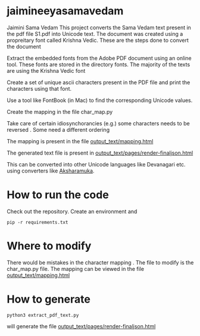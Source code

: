 # jaimineeyasamavedam
Jaimini Sama Vedam 
This project converts the Sama Vedam text present in the pdf file S1.pdf into Unicode text. The document was created using a propreitary font called Krishna Vedic.  These are the steps done to convert the document

  Extract the embedded fonts from the Adobe PDF document using an online tool. These fonts are stored in the directory fonts. The majority of the texts are using the Krishna Vedic font
  
  Create a set of unique ascii characters present in the PDF file and print the characters using that font. 
  
  Use a tool like FontBook (in Mac) to find the corresponding Unicode values. 
  
  Create the mapping in the file char_map.py 
    
  Take care of certain idiosynchorancies (e.g.) some characters needs to be reversed . Some need a different ordering 
    
  The mapping is present in the file [output_text/mapping.html](output_text/mapping.html) 
  
  The generated text file is present in [output_text/pages/render-finaljson.html](output_text/pages/render-finaljson.html)
  
  This can be converted into other Unicode languages like Devanagari etc. using converters like [Aksharamuka]( https://www.aksharamukha.com/converter  ). 

# How to run the code 

Check out the repository. Create an environment and 
```
pip -r requirements.txt
```

# Where to modify 

There would be mistakes in the character mapping . The file to modify is the char_map.py file. The mapping can be viewed in the file [output_text/mapping.html](mapping.html)

# How to generate 
```
python3 extract_pdf_text.py 
```

will generate the file [output_text/pages/render-finaljson.html](output_text/pages/render-finaljson.html)

